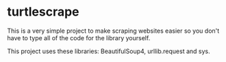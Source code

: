 # turtlescrape

This is a very simple project to make scraping websites easier so you don't have to type all of the code for the library yourself.

This project uses these libraries: BeautifulSoup4, urllib.request and sys.
